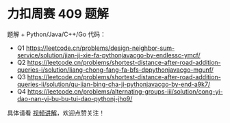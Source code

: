 # 力扣周赛 409 题解

题解 + Python/Java/C++/Go 代码：

- Q1 https://leetcode.cn/problems/design-neighbor-sum-service/solution/jian-ji-xie-fa-pythonjavacgo-by-endlessc-ymcf/
- Q2 https://leetcode.cn/problems/shortest-distance-after-road-addition-queries-i/solution/liang-chong-fang-fa-bfs-dppythonjavacgo-mgunf/
- Q3 https://leetcode.cn/problems/shortest-distance-after-road-addition-queries-ii/solution/qu-jian-bing-cha-ji-pythonjavacgo-by-end-a9k7/
- Q4 https://leetcode.cn/problems/alternating-groups-iii/solution/cong-yi-dao-nan-yi-bu-bu-tui-dao-pythonj-jho9/

具体请看 [视频讲解](https://www.bilibili.com/video/BV124421Z78J/)，欢迎点赞关注！
